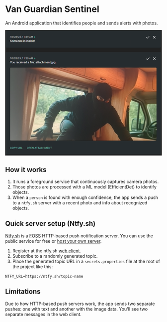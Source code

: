 # Van Guardian Sentinel
An Android application that identifies people and sends alerts with photos.

![](docs/image.png)

## How it works
1. It runs a foreground service that continuously captures camera photos.
2. Those photos are processed with a ML model (EfficientDet) to identify objects.
3. When a `person` is found with enough confidence, the app sends a push to a `ntfy.sh` server with a recent photo and info about recognized objects.

## Quick server setup (Ntfy.sh)
[Ntfy.sh](https://ntfy.sh/) is a [FOSS](https://github.com/binwiederhier/ntfy) HTTP-based push notification server. You can use the public service for free or [host your own server](https://docs.ntfy.sh/install/).

1. Register at the ntfy.sh [web client](https://ntfy.sh/app).
2. Subscribe to a randomly generated topic.
3. Place the generated topic URL in a `secrets.properties` file at the root of the project like this:
```
NTFY_URL=https://ntfy.sh/topic-name
```

## Limitations
Due to how HTTP-based push servers work, the app sends two separate pushes: one with text and another with the image data. You'll see two separate messages in the web client.
